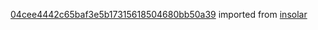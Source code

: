 [04cee4442c65baf3e5b17315618504680bb50a39](https://github.com/insolar/insolar/commit/04cee4442c65baf3e5b17315618504680bb50a39) imported from [insolar](https://github.com/insolar/insolar)
